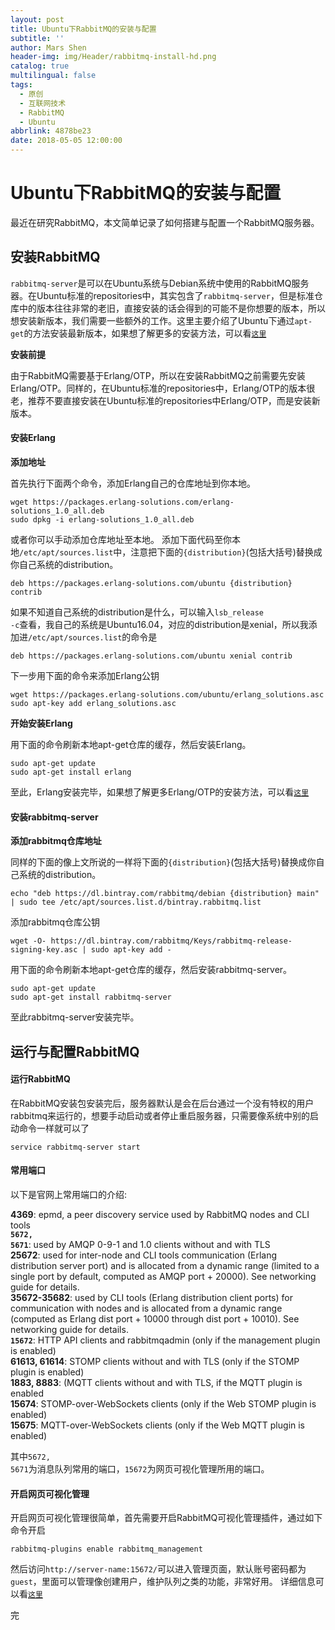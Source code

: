 ```yaml
---
layout: post
title: Ubuntu下RabbitMQ的安装与配置
subtitle: ''
author: Mars Shen
header-img: img/Header/rabbitmq-install-hd.png
catalog: true
multilingual: false
tags:
  - 原创
  - 互联网技术
  - RabbitMQ
  - Ubuntu
abbrlink: 4878be23
date: 2018-05-05 12:00:00
---
```


# Ubuntu下RabbitMQ的安装与配置

最近在研究RabbitMQ，本文简单记录了如何搭建与配置一个RabbitMQ服务器。

## 安装RabbitMQ
<code>rabbitmq-server</code>是可以在Ubuntu系统与Debian系统中使用的RabbitMQ服务器。在Ubuntu标准的repositories中，其实包含了<code>rabbitmq-server</code>，但是标准仓库中的版本往往非常的老旧，直接安装的话会得到的可能不是你想要的版本，所以想安装新版本，我们需要一些额外的工作。这里主要介绍了Ubuntu下通过<code>apt-get</code>的方法安装最新版本，如果想了解更多的安装方法，可以看<code><a href="https://www.rabbitmq.com/download.html">这里</a></code>

**安装前提**

由于RabbitMQ需要基于Erlang/OTP，所以在安装RabbitMQ之前需要先安装Erlang/OTP。同样的，在Ubuntu标准的repositories中，Erlang/OTP的版本很老，推荐不要直接安装在Ubuntu标准的repositories中Erlang/OTP，而是安装新版本。

#### 安装Erlang
**添加地址**

首先执行下面两个命令，添加Erlang自己的仓库地址到你本地。
```shell
wget https://packages.erlang-solutions.com/erlang-solutions_1.0_all.deb
sudo dpkg -i erlang-solutions_1.0_all.deb
```
<!-- more -->
或者你可以手动添加仓库地址至本地。
添加下面代码至你本地<code>/etc/apt/sources.list</code>中，注意把下面的<code>{distribution}</code>(包括大括号)替换成你自己系统的distribution。
```shell
deb https://packages.erlang-solutions.com/ubuntu {distribution} contrib
```
如果不知道自己系统的distribution是什么，可以输入<code>lsb_release -c</code>查看，我自己的系统是Ubuntu16.04，对应的distribution是xenial，所以我添加进<code>/etc/apt/sources.list</code>的命令是
```shell
deb https://packages.erlang-solutions.com/ubuntu xenial contrib
```
下一步用下面的命令来添加Erlang公钥
```shell
wget https://packages.erlang-solutions.com/ubuntu/erlang_solutions.asc
sudo apt-key add erlang_solutions.asc
```
**开始安装Erlang**

用下面的命令刷新本地apt-get仓库的缓存，然后安装Erlang。
```shell
sudo apt-get update
sudo apt-get install erlang
```
至此，Erlang安装完毕，如果想了解更多Erlang/OTP的安装方法，可以看<code><a href="https://packages.erlang-solutions.com/erlang/#tabs-debian">这里</a></code>

#### 安装rabbitmq-server
**添加rabbitmq仓库地址**

同样的下面的像上文所说的一样将下面的<code>{distribution}</code>(包括大括号)替换成你自己系统的distribution。
```shell
echo "deb https://dl.bintray.com/rabbitmq/debian {distribution} main" | sudo tee /etc/apt/sources.list.d/bintray.rabbitmq.list
```
添加rabbitmq仓库公钥
```shell
wget -O- https://dl.bintray.com/rabbitmq/Keys/rabbitmq-release-signing-key.asc | sudo apt-key add -
```
用下面的命令刷新本地apt-get仓库的缓存，然后安装rabbitmq-server。
```shell
sudo apt-get update
sudo apt-get install rabbitmq-server
```
至此rabbitmq-server安装完毕。

## 运行与配置RabbitMQ
#### 运行RabbitMQ

在RabbitMQ安装包安装完后，服务器默认是会在后台通过一个没有特权的用户rabbitmq来运行的，想要手动启动或者停止重启服务器，只需要像系统中别的启动命令一样就可以了
```shell
service rabbitmq-server start
```

#### 常用端口
以下是官网上常用端口的介绍:

**4369**: epmd, a peer discovery service used by RabbitMQ nodes and CLI tools <br>
**<code>5672, 5671</code>**: used by AMQP 0-9-1 and 1.0 clients without and with TLS <br>
**25672**: used for inter-node and CLI tools communication (Erlang distribution server port) and is allocated from a dynamic range (limited to a single port by default, computed as AMQP port + 20000). See networking guide for details. <br>
**35672-35682**: used by CLI tools (Erlang distribution client ports) for communication with nodes and is allocated from a dynamic range (computed as Erlang dist port + 10000 through dist port + 10010). See networking guide for details. <br>
**<code>15672</code>**: HTTP API clients and rabbitmqadmin (only if the management plugin is enabled) <br>
**61613, 61614**: STOMP clients without and with TLS (only if the STOMP plugin is enabled) <br>
**1883, 8883**: (MQTT clients without and with TLS, if the MQTT plugin is enabled <br>
**15674**: STOMP-over-WebSockets clients (only if the Web STOMP plugin is enabled) <br>
**15675**: MQTT-over-WebSockets clients (only if the Web MQTT plugin is enabled) <br>

其中<code>5672, 5671</code>为消息队列常用的端口，<code>15672</code>为网页可视化管理所用的端口。

#### 开启网页可视化管理
开启网页可视化管理很简单，首先需要开启RabbitMQ可视化管理插件，通过如下命令开启
```shell
rabbitmq-plugins enable rabbitmq_management
```
然后访问<code>http://server-name:15672/</code>可以进入管理页面，默认账号密码都为<code>guest</code>，里面可以管理像创建用户，维护队列之类的功能，非常好用。
详细信息可以看<code><a href="https://www.rabbitmq.com/management.html">这里</a></code>

完

